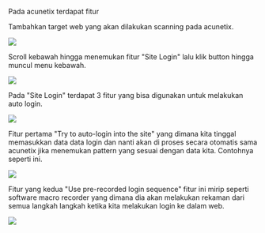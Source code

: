 

Pada acunetix terdapat fitur 


Tambahkan target web yang akan dilakukan scanning pada acunetix.

![](https://i.imgur.com/WKTlPld.png)

Scroll kebawah hingga menemukan fitur "Site Login" lalu klik button hingga muncul menu kebawah.

![](https://i.imgur.com/o3fiGuo.png)

Pada "Site Login" terdapat 3 fitur yang bisa digunakan untuk melakukan auto login. 

![](https://i.imgur.com/4VoejcO.png)

Fitur pertama "Try to auto-login into the site" yang dimana kita tinggal memasukkan data data login dan nanti akan di proses secara otomatis sama acunetix jika menemukan pattern yang sesuai dengan data kita. Contohnya seperti ini.

![](https://i.imgur.com/2RnqoLv.png)


Fitur yang kedua "Use pre-recorded login sequence" fitur ini mirip seperti software macro recorder yang dimana dia akan melakukan rekaman dari semua langkah langkah ketika kita melakukan login ke dalam web.

![](https://i.imgur.com/2BY5GXN.png)

